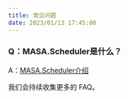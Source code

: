 ```yaml
---
title: 常见问题
date: 2023/01/13 17:45:00
---
```


### Q：MASA.Scheduler是什么？

A：[MASA.Scheduler介绍](stack/scheduler/introduce)

我们会持续收集更多的 FAQ。